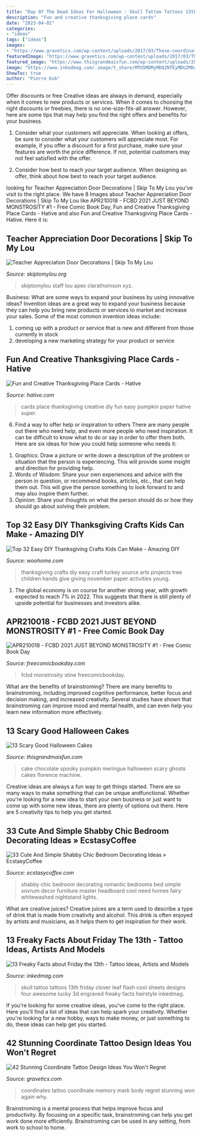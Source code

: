 ```yaml
---
title: "Day Of The Dead Ideas For Halloween : Skull Tattoo Tattoos 13th Friday Clover Leaf Flash Cool Sheets Designs Four Awesome Lucky 3d Engraved Freaky Facts Hairstyle Inkedmag"
description: "Fun and creative thanksgiving place cards"
date: "2023-04-02"
categories:
- "ideas"
tags: ["ideas"]
images:
- "https://www.gravetics.com/wp-content/uploads/2017/03/These-coordinates-are-large-and-they-go-the-extent-of-the-arm..jpg"
featuredImage: "https://www.gravetics.com/wp-content/uploads/2017/03/These-coordinates-are-large-and-they-go-the-extent-of-the-arm..jpg"
featured_image: "https://www.thisgrandmaisfun.com/wp-content/uploads/2016/10/IMG_9874_2-683x1024-683x1024.jpg"
image: "https://www.inkedmag.com/.image/t_share/MTU5MDMyMDQ2NTEyMDU2MDg4/skull.jpg"
ShowToc: true
author: "Pierre Kub"
---
```



Offer discounts or free
Creative ideas are always in demand, especially when it comes to new products or services. When it comes to choosing the right discounts or freebies, there is no one-size-fits-all answer. However, here are some tips that may help you find the right offers and benefits for your business.
1) Consider what your customers will appreciate. When looking at offers, be sure to consider what your customers will appreciate most. For example, if you offer a discount for a first purchase, make sure your features are worth the price difference. If not, potential customers may not feel satisfied with the offer.

2) Consider how best to reach your target audience. When designing an offer, think about how best to reach your target audience.

	

		
looking for Teacher Appreciation Door Decorations | Skip To My Lou you've visit to the right place. We have 8 Images about Teacher Appreciation Door Decorations | Skip To My Lou like APR210018 - FCBD 2021 JUST BEYOND MONSTROSITY #1 - Free Comic Book Day, Fun and Creative Thanksgiving Place Cards - Hative and also Fun and Creative Thanksgiving Place Cards - Hative. Here it is:
		
    
## Teacher Appreciation Door Decorations | Skip To My Lou

<img loading=lazy src="https://www.skiptomylou.org/wp-content/uploads/2009/04/teacherappreciationdoor6-1.jpg" onerror="this.onerror=null;this.src='https://tse2.mm.bing.net/th?id=OIP.mWQPh92M7gF80-2OKlVBUwAAAA&amp;pid=15.1';" alt="Teacher Appreciation Door Decorations | Skip To My Lou">

_Source: skiptomylou.org_

>skiptomylou staff lou apex clarathomson xyz. 

	

Business: What are some ways to expand your business by using innovative ideas?
Invention ideas are a great way to expand your business because they can help you bring new products or services to market and increase your sales. Some of the most common invention ideas include:
1. coming up with a product or service that is new and different from those currently in stock
2. developing a new marketing strategy for your product or service

    
## Fun And Creative Thanksgiving Place Cards - Hative

<img loading=lazy src="https://hative.com/wp-content/uploads/2014/11/thanksgiving-place-cards/11-fun-and-creative-thanksgiving-place-cards.jpg" onerror="this.onerror=null;this.src='https://tse4.mm.bing.net/th?id=OIP.XvUvrYIPRjSpYxmUGTwNhAHaIO&amp;pid=15.1';" alt="Fun and Creative Thanksgiving Place Cards - Hative">

_Source: hative.com_

>cards place thanksgiving creative diy fun easy pumpkin paper hative super. 

	

6) Find a way to offer help or inspiration to others
There are many people out there who need help, and even more people who need inspiration. It can be difficult to know what to do or say in order to offer them both. Here are six ideas for how you could help someone who needs it: 
1. Graphics: Draw a picture or write down a description of the problem or situation that the person is experiencing. This will provide some insight and direction for providing help. 
2. Words of Wisdom: Share your own experiences and advice with the person in question, or recommend books, articles, etc., that can help them out. This will give the person something to look forward to and may also inspire them further. 
3. Opinion: Share your thoughts on what the person should do or how they should go about solving their problem.

    
## Top 32 Easy DIY Thanksgiving Crafts Kids Can Make - Amazing DIY

<img loading=lazy src="http://www.woohome.com/wp-content/uploads/2013/11/Thanksgiving-Crafts-Kids-Can-Make-18.jpg" onerror="this.onerror=null;this.src='https://tse1.mm.bing.net/th?id=OIP.zuZf68lY4SK0b5a1qaxIWgHaJ4&amp;pid=15.1';" alt="Top 32 Easy DIY Thanksgiving Crafts Kids Can Make - Amazing DIY">

_Source: woohome.com_

>thanksgiving crafts diy easy craft turkey source arts projects tree children hands give giving november paper activities young. 

	

1. The global economy is on course for another strong year, with growth expected to reach 7% in 2022. This suggests that there is still plenty of upside potential for businesses and investors alike.

    
## APR210018 - FCBD 2021 JUST BEYOND MONSTROSITY #1 - Free Comic Book Day

<img loading=lazy src="https://www.freecomicbookday.com/SiteImage/FBCatalogImage/STL187927.jpg" onerror="this.onerror=null;this.src='https://tse1.mm.bing.net/th?id=OIP.iN62c96dAYdLXuK3k-ARfgHaLY&amp;pid=15.1';" alt="APR210018 - FCBD 2021 JUST BEYOND MONSTROSITY #1 - Free Comic Book Day">

_Source: freecomicbookday.com_

>fcbd monstrosity stine freecomicbookday. 

	

What are the benefits of brainstroming?
There are many benefits to brainstroming, including improved cognitive performance, better focus and decision making, and increased creativity. Several studies have shown that brainstroming can improve mood and mental health, and can even help you learn new information more effectively.

    
## 13 Scary Good Halloween Cakes

<img loading=lazy src="https://www.thisgrandmaisfun.com/wp-content/uploads/2016/10/IMG_9874_2-683x1024-683x1024.jpg" onerror="this.onerror=null;this.src='https://tse4.mm.bing.net/th?id=OIP.lDBmP63bXvh79y0OmpVS1wHaLG&amp;pid=15.1';" alt="13 Scary Good Halloween Cakes">

_Source: thisgrandmaisfun.com_

>cake chocolate spooky pumpkin meringue halloween scary ghosts cakes florence machine. 

	

Creative ideas are always a fun way to get things started. There are so many ways to make something that can be unique andfunctional. Whether you're looking for a new idea to start your own business or just want to come up with some new ideas, there are plenty of options out there. Here are 5 creativity tips to help you get started.

    
## 33 Cute And Simple Shabby Chic Bedroom Decorating Ideas » EcstasyCoffee

<img loading=lazy src="https://i2.wp.com/www.ecstasycoffee.com/wp-content/uploads/2016/08/Romantic-Shabby-Chic-Bedroom-With-Fairy-Lights-Over-Headboard-And-Whitewashed-Nightstand.jpg?resize=600%2C911" onerror="this.onerror=null;this.src='https://tse1.mm.bing.net/th?id=OIP.gZc-dYGaaEyKx_GjX-qc_gHaLP&amp;pid=15.1';" alt="33 Cute And Simple Shabby Chic Bedroom Decorating Ideas » EcstasyCoffee">

_Source: ecstasycoffee.com_

>shabby chic bedroom decorating romantic bedrooms bed simple sovrum decor furniture master headboard cool need homes fairy whitewashed nightstand lights. 

	

What are creative juices?
Creative juices are a term used to describe a type of drink that is made from creativity and alcohol. This drink is often enjoyed by artists and musicians, as it helps them to get inspiration for their work.

    
## 13 Freaky Facts About Friday The 13th - Tattoo Ideas, Artists And Models

<img loading=lazy src="https://www.inkedmag.com/.image/t_share/MTU5MDMyMDQ2NTEyMDU2MDg4/skull.jpg" onerror="this.onerror=null;this.src='https://tse2.mm.bing.net/th?id=OIP.d0NRM-6kyU4sxKyLNSJNOgHaKQ&amp;pid=15.1';" alt="13 Freaky Facts about Friday the 13th - Tattoo Ideas, Artists and Models">

_Source: inkedmag.com_

>skull tattoo tattoos 13th friday clover leaf flash cool sheets designs four awesome lucky 3d engraved freaky facts hairstyle inkedmag. 

	

If you're looking for some creative ideas, you've come to the right place. Here you'll find a list of ideas that can help spark your creativity. Whether you're looking for a new hobby, ways to make money, or just something to do, these ideas can help get you started.

    
## 42 Stunning Coordinate Tattoo Design Ideas You Won&#039;t Regret

<img loading=lazy src="https://www.gravetics.com/wp-content/uploads/2017/03/These-coordinates-are-large-and-they-go-the-extent-of-the-arm..jpg" onerror="this.onerror=null;this.src='https://tse4.mm.bing.net/th?id=OIP.Yc0vozSyfqxtbQUNGuCqugHaJ4&amp;pid=15.1';" alt="42 Stunning Coordinate Tattoo Design Ideas You Won&#039;t Regret">

_Source: gravetics.com_

>coordinates tattoo coordinate memory mark body regret stunning won again why. 

	

Brainstroming is a mental process that helps improve focus and productivity. By focusing on a specific task, brainstroming can help you get work done more efficiently. Brainstroming can be used in any setting, from work to school to home.


